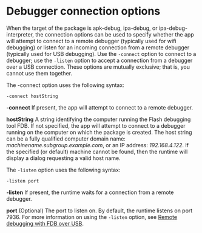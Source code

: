 # Debugger connection options

When the target of the package is apk-debug, ipa-debug, or
ipa-debug-interpreter, the connection options can be used to specify whether the
app will attempt to connect to a remote debugger (typically used for wifi
debugging) or listen for an incoming connection from a remote debugger
(typically used for USB debugging). Use the `-connect` option to connect to a
debugger; use the `-listen` option to accept a connection from a debugger over a
USB connection. These options are mutually exclusive; that is, you cannot use
them together.

The -connect option uses the following syntax:

    -connect hostString

**-connect** If present, the app will attempt to connect to a remote debugger.

**hostString** A string identifying the computer running the Flash debugging
tool FDB. If not specified, the app will attempt to connect to a debugger
running on the computer on which the package is created. The host string can be
a fully qualified computer domain name: _machinename.subgroup.example.com_, or
an IP address: _192.168.4.122_. If the specified (or default) machine cannot be
found, then the runtime will display a dialog requesting a valid host name.

The `-listen` option uses the following syntax:

    -listen port

**-listen** If present, the runtime waits for a connection from a remote
debugger.

**port** (Optional) The port to listen on. By default, the runtime listens on
port 7936. For more information on using the `-listen` option, see
[Remote debugging with FDB over USB](WS901d38e593cd1bac7b2281cc12cd6bced97-8000.html).
